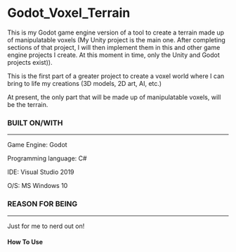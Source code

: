 # Godot_Voxel_Terrain
This is my Godot game engine version of a tool to create a terrain made up of manipulatable voxels (My Unity project is the main one. After completing sections of that project, I will then implement them in this and other game engine projects I create. At this moment in time, only the Unity and Godot projects exist)).  

This is the first part of a greater project to create a voxel world where I can bring to life my creations (3D models, 2D art, AI, etc.) 

At present, the only part that will be made up of manipulatable voxels, will be the terrain.


### BUILT ON/WITH
---------------
Game Engine: Godot

Programming language: C#

IDE: Visual Studio 2019

O/S: MS Windows 10

### REASON FOR BEING
---------------
Just for me to nerd out on!

#### How To Use
